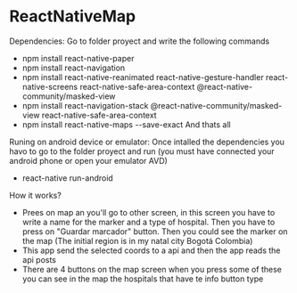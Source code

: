 # ReactNativeMap

Dependencies:
Go to folder proyect and write the following commands
- npm install react-native-paper
- npm install react-navigation
- npm install react-native-reanimated react-native-gesture-handler react-native-screens react-native-safe-area-context @react-native-community/masked-view
- npm install react-navigation-stack @react-native-community/masked-view react-native-safe-area-context
- npm install react-native-maps --save-exact
And thats all

Runing on android device or emulator:
Once intalled the dependencies you havo to go to the folder proyect and run (you must have connected your android phone or open your 
emulator AVD)
- react-native run-android

How it works?
- Prees on map an you'll go to other screen, in this screen you have to write a name for the marker and a type of hospital. Then you have to 
press on "Guardar marcador" button. Then you could see the marker on the map (The initial region is in my natal city Bogotá Colombia)
- This app send the selected coords to a api and then the app reads the api posts
- There are 4 buttons on the map screen when you press some of these you can see in the map the hospitals that have te info button type
